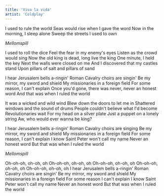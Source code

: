```yaml
---
title: 'Viva la vida'
artist: 'Coldplay'
---
```


I used to rule the world
Seas would rise when I gave the word
Now in the morning, I sleep alone
Sweep the streets I used to own

_Mellomspill_

I used to roll the dice
Feel the fear in my enemy's eyes
Listen as the crowd would sing
Now the old king is dead, long live the king
One minute, I held the key
Next the walls were closed on me
And I discovered that my castles stand
Upon pillars of salt and pillars of sand

I hear Jerusalem bells a-ringin'
Roman Cavalry choirs are singin'
Be my mirror, my sword and shield
My missionaries in a foreign field
For some reason, I can't explain
Once you'd gone, there was never, never an honest word
And that was when I ruled the world

It was a wicked and wild wind
Blew down the doors to let me in
Shattered windows and the sound of drums
People couldn't believe what I'd become
Revolutionaries wait
For my head on a silver plate
Just a puppet on a lonely string
Aw, who would ever wanna be king?

I hear Jerusalem bells a-ringin'
Roman Cavalry choirs are singing
Be my mirror, my sword and shield
My missionaries in a foreign field
For some reason, I can't explain
I know Saint Peter won't call my name
Never an honest word
But that was when I ruled the world

_Mellomspill_

Oh-oh-oh, oh-oh, oh
Oh-oh-oh, oh-oh, oh
Oh-oh-oh, oh-oh, oh
Oh-oh-oh, oh-oh, oh
Oh-oh-oh, oh-oh, oh
I hear Jerusalem bells a-ringin'
Roman Cavalry choirs are singin'
Be my mirror, my sword and shield
My missionaries in a foreign field
For some reason I can't explain
I know Saint Peter won't call my name
Never an honest word
But that was when I ruled the world
